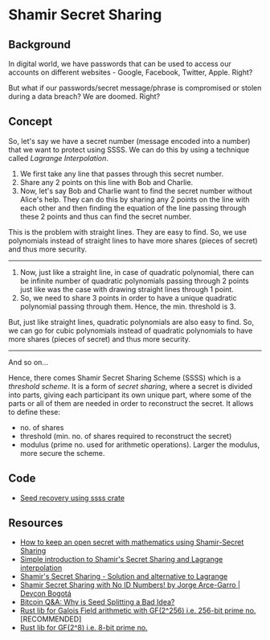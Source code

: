 # Shamir Secret Sharing

## Background

In digital world, we have passwords that can be used to access our accounts on different websites - Google, Facebook, Twitter, Apple. Right?

But what if our passwords/secret message/phrase is compromised or stolen during a data breach? We are doomed. Right?

## Concept

So, let's say we have a secret number (message encoded into a number) that we want to protect using SSSS. We can do this by using a technique called _Lagrange Interpolation_.

1. We first take any line that passes through this secret number.
2. Share any 2 points on this line with Bob and Charlie.
3. Now, let's say Bob and Charlie want to find the secret number without Alice's help. They can do this by sharing any 2 points on the line with each other and then finding the equation of the line passing through these 2 points and thus can find the secret number.

This is the problem with straight lines. They are easy to find. So, we use polynomials instead of straight lines to have more shares (pieces of secret) and thus more security.

---

1. Now, just like a straight line, in case of quadratic polynomial, there can be infinite number of quadratic polynomials passing through 2 points just like was the case with drawing straight lines through 1 point.
2. So, we need to share 3 points in order to have a unique quadratic polynomial passing through them. Hence, the min. threshold is 3.

But, just like straight lines, quadratic polynomials are also easy to find. So, we can go for cubic polynomials instead of quadratic polynomials to have more shares (pieces of secret) and thus more security.

---

And so on...

Hence, there comes Shamir Secret Sharing Scheme (SSSS) which is a _threshold scheme_. It is a form of _secret sharing_, where a secret is divided into parts, giving each participant its own unique part, where some of the parts or all of them are needed in order to reconstruct the secret.
It allows to define these:

- no. of shares
- threshold (min. no. of shares required to reconstruct the secret)
- modulus (prime no. used for arithmetic operations). Larger the modulus, more secure the scheme.

## Code

- [Seed recovery using ssss crate](https://github.com/abhi3700/subspace-auto/blob/main/sdk/examples/recover_seed_ph_ssss.rs)

## Resources

- [How to keep an open secret with mathematics using Shamir-Secret Sharing](https://www.youtube.com/watch?v=K54ildEW9-Q)
- [Simple introduction to Shamir's Secret Sharing and Lagrange interpolation](https://www.youtube.com/watch?v=kkMps3X_tEE)
- [Shamir's Secret Sharing - Solution and alternative to Lagrange](https://www.youtube.com/watch?v=rWPZoz0aux4)
- [Shamir Secret Sharing with No ID Numbers! by Jorge Arce-Garro | Devcon Bogotá](https://www.youtube.com/watch?v=7wcOPhBuIMw)
- [Bitcoin Q&A: Why is Seed Splitting a Bad Idea?](https://www.youtube.com/watch?v=p5nSibpfHYE)
- [Rust lib for Galois Field arithmetic with GF(2^256) i.e. 256-bit prime no.](https://github.com/geky/gf256) [RECOMMENDED]
- [Rust lib for GF(2^8) i.e. 8-bit prime no.](https://github.com/rustyhorde/sss)
